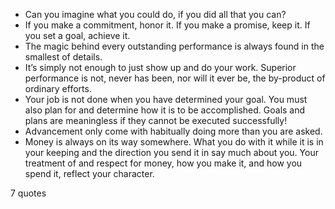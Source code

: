 - Can you imagine what you could do, if you did all that you can?
 - If you make a commitment, honor it. If you make a promise, keep it. If you set a goal, achieve it.
 - The magic behind every outstanding performance is always found in the smallest of details.
 - It’s simply not enough to just show up and do your work. Superior performance is not, never has been, nor will it ever be, the by-product of ordinary efforts.
 - Your job is not done when you have determined your goal. You must also plan for and determine how it is to be accomplished. Goals and plans are meaningless if they cannot be executed successfully!
 - Advancement only come with habitually doing more than you are asked.
 - Money is always on its way somewhere. What you do with it while it is in your keeping and the direction you send it in say much about you. Your treatment of and respect for money, how you make it, and how you spend it, reflect your character.

7 quotes
